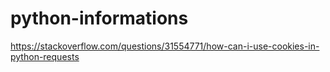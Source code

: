 # python-informations

https://stackoverflow.com/questions/31554771/how-can-i-use-cookies-in-python-requests
